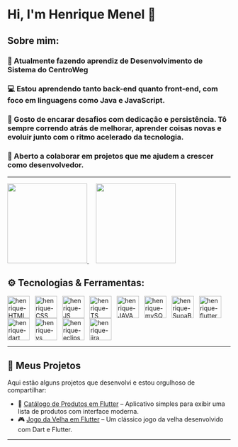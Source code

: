 # Hi, I'm Henrique Menel 👋

## Sobre mim: 

### 💼 Atualmente fazendo aprendiz de Desenvolvimento de Sistema do CentroWeg

### 💻 Estou aprendendo tanto back-end quanto front-end, com foco em linguagens como Java e JavaScript.
 
### 🚀 Gosto de encarar desafios com dedicação e persistência. Tô sempre correndo atrás de melhorar, aprender coisas novas e evoluir junto com o ritmo acelerado da tecnologia.
 
### 🎯 Aberto a colaborar em projetos que me ajudem a crescer como desenvolvedor.

---

<div align="start">
  <a href="https://github.com/HenriqueECM">
    <img height="180em" src="https://github-readme-stats.vercel.app/api?username=HenriqueECM&show_icons=true&theme=dark&include_all_commits=true&count_private=true"/>
  </a>
  &nbsp;&nbsp;&nbsp; <!-- espaçamento entre as imagens -->
  <a href="https://github.com/HenriqueECM">
    <img height="180em" src="https://github-readme-stats.vercel.app/api/top-langs/?username=HenriqueECM&layout=compact&langs_count=6&theme=dark" />
  </a>
</div>

## ⚙️ Tecnologias & Ferramentas: 
<div align="start">
 
  <img align="center" alt="henrique-HTML" height="50" src="https://cdn.jsdelivr.net/gh/devicons/devicon@latest/icons/html5/html5-original.svg"/>
  &nbsp;
  <img align="center" alt="henrique-CSS" height="50" src="https://cdn.jsdelivr.net/gh/devicons/devicon@latest/icons/css3/css3-original.svg"/>
  &nbsp;
  <img align="center" alt="henrique-JS" height="50" src="https://cdn.jsdelivr.net/gh/devicons/devicon@latest/icons/javascript/javascript-original.svg"/>
  &nbsp;
  <img align="center" alt="henrique-TS" height="50" src="https://cdn.jsdelivr.net/gh/devicons/devicon@latest/icons/typescript/typescript-original.svg"/>
  &nbsp;
  <img align="center" alt="henrique-JAVA" height="50" src="https://cdn.jsdelivr.net/gh/devicons/devicon@latest/icons/java/java-original.svg"/>
  &nbsp;
  <img align="center" alt="henrique-mySQL" height="50" src="https://cdn.jsdelivr.net/gh/devicons/devicon@latest/icons/mysql/mysql-original.svg"/>
  &nbsp;
  <img align="center" alt="henrique-SupaBase" height="50" src="https://cdn.jsdelivr.net/gh/devicons/devicon@latest/icons/supabase/supabase-original.svg" />
  &nbsp;
  <img align="center" alt="henrique-flutter" height="50" src="https://cdn.jsdelivr.net/gh/devicons/devicon@latest/icons/flutter/flutter-original.svg" />
  &nbsp;
  <img align="center" alt="henrique-dart" height="50" src="https://cdn.jsdelivr.net/gh/devicons/devicon@latest/icons/dart/dart-original.svg"/>
  &nbsp;
  <img align="center" alt="henrique-vs" height="50" src="https://cdn.jsdelivr.net/gh/devicons/devicon@latest/icons/vscode/vscode-original.svg"/>
  &nbsp;
  <img align="center" alt="henrique-eclipse" height="50" src="https://cdn.jsdelivr.net/gh/devicons/devicon@latest/icons/eclipse/eclipse-original.svg" />
  &nbsp;
  <img align="center" alt="henrique-jira" height="50" src="https://cdn.jsdelivr.net/gh/devicons/devicon@latest/icons/jira/jira-original.svg" />
</div>

---

## 🌟 Meus Projetos

Aqui estão alguns projetos que desenvolvi e estou orgulhoso de compartilhar:

- 📱 [Catálogo de Produtos em Flutter](https://github.com/HenriqueECM/CatalogoProduto_flutter.git) – Aplicativo simples para exibir uma lista de produtos com interface moderna.
- 🎮 [Jogo da Velha em Flutter](https://github.com/HenriqueECM/jogoDaVelha_flutter.git) – Um clássico jogo da velha desenvolvido com Dart e Flutter.

---
